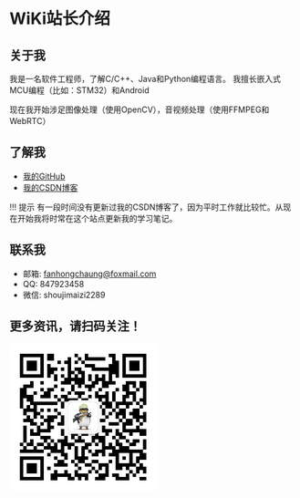 # WiKi站长介绍
## 关于我
我是一名软件工程师，了解C/C++、Java和Python编程语言。
我擅长嵌入式MCU编程（比如：STM32）和Android

现在我开始涉足图像处理（使用OpenCV），音视频处理（使用FFMPEG和WebRTC）

## 了解我
* [我的GitHub](https://github.com/FanHongchuang)
* [我的CSDN博客](https://blog.csdn.net/jiasike)

!!! 提示
    有一段时间没有更新过我的CSDN博客了，因为平时工作就比较忙。从现在开始我将时常在这个站点更新我的学习笔记。


## 联系我
* 邮箱: fanhongchaung@foxmail.com
* QQ: 847923458
* 微信: shoujimaizi2289

## 更多资讯，请扫码关注！
![weixingongzhonghao](assets/images/weixingongzhonghao.jpg)